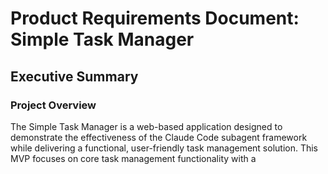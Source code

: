 # Product Requirements Document: Simple Task Manager

## Executive Summary

### Project Overview
The Simple Task Manager is a web-based application designed to demonstrate the effectiveness of the Claude Code subagent framework while delivering a functional, user-friendly task management solution. This MVP focuses on core task management functionality with a
